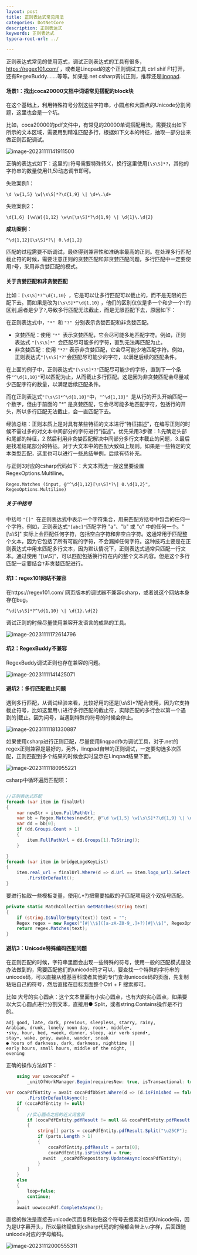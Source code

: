 ```yaml
---
layout: post
title: 正则表达式常见用法
categories: DotNetCore
description: 正则表达式
keywords: 正则表达式
typora-root-url: ../

---
```


正则表达式常见的使用范式，调试正则表达式的工具有很多，https://regex101.com/ ，或者是Linqpad的这个正则调试工具 ctrl shif F1打开，还有RegexBuddy.......等等。如果是.net csharp调试正则，推荐还是[linqpad](https://www.linqpad.net/).

#### 场景1：找出coca20000文档中词语常见搭配的block块

在这个基础上，利用特殊符号分割这些字符串，小圆点和大圆点的Unicode分割问题，这里也会是一个坑。

比如，coca20000的pdf文件中，有常见的20000单词搭配用法，需要找出如下所示的文本区域，需要用到精准匹配多行，根据如下文本的特征，抽取一部分出来做正则匹配调试。

![image-20231111141911500](/images/posts/image-20231111141911500.png)

正确的表达式如下：这里的`|`符号需要特殊转义，换行这里使用`[\s\S]*?`，其他的字符串的数量使用{1,5}动态调节即可。

失败案例1：

````shell
\d \w{1,5} \w[\s\S]*?\d{1,9} \| \d+\.\d+
````

失败案例2：

```shell
\d{1,6} [\w\W]{1,12} \w\n[\s\S]*?\d{1,9} \| \d{1}\.\d{2}
```

**成功案例**：

```shell
^\d{1,12}[\s\S]*?\| 0.\d{1,2}
```

匹配的过程需要不断调试，最终得到兼容性和准确率最高的正则。在处理多行匹配截止符的时候，需要注意正则的贪婪匹配和非贪婪匹配问题，多行匹配中一定要使用`?`号，采用非贪婪匹配的模式。

#### 关于贪婪匹配和非贪婪匹配

比如：`[\s\S]*?^\d{1,10} `，它是可以让多行匹配可以截止的，而不是无限的匹配下去。而如果是改为`[\s\S]*^\d{1,10}` ，他们的区别仅仅是多一个和少一个`?`的区别,后者是少了`?`,导致多行匹配无法截止，而是无限匹配下去，原因如下：

在正则表达式中，`"*" `和 `"?" `分别表示贪婪匹配和非贪婪匹配。

- 贪婪匹配：使用 `"*" `表示贪婪匹配，它会尽可能多地匹配字符。例如，正则表达式 `"[\s\S]*" `会匹配尽可能多的字符，直到无法再匹配为止。
- 非贪婪匹配：使用 `"*?"` 表示非贪婪匹配，它会尽可能少地匹配字符。例如，正则表达式` "[\s\S]*?" `会匹配尽可能少的字符，以满足后续的匹配条件。

在上面的例子中，正则表达式` "[\s\S]*?" `匹配尽可能少的字符，直到下一个条件` "^\d{1,10}" `可以匹配为止，从而截止多行匹配。这是因为非贪婪匹配会尽量减少匹配字符的数量，以满足后续匹配条件。

而在正则表达式` "[\s\S]*^\d{1,10}" `中，`"^\d{1,10}" `是从行的开头开始匹配一个数字，但由于前面的 "*" 是贪婪匹配，它会尽可能多地匹配字符，包括行的开头，所以多行匹配无法截止，会一直匹配下去。

经验总结：正则本质上是对具有某些特征的文本进行“特征描述”，在编写正则的时候不需过多的对文本中间部分的字符进行“描述”。优先采用3步骤：1.先确定头部和尾部的特征，2.然后利用非贪婪匹配解决中间部分多行文本截止的问题，3.最后是找准结尾部分的特征。对于大文本中的匹配大致如上规则。如果是一些特定的文本类型匹配，这里也可以进行一些总结举例，后续有待补充。

与正则3对应的csharp代码如下：大文本筛选一般这里要设置RegexOptions.Multiline。

````cshap
Regex.Matches (input, @"^\d{1,12}[\s\S]*?\| 0.\d{1,2}", RegexOptions.Multiline)
````

##### 关于中括号

中括号 `"[]" `在正则表达式中表示一个字符集合，用来匹配方括号中包含的任何一个字符。例如，正则表达式` "[abc]" `匹配字符 "a"、"b" 或 "c" 中的任何一个。"[\s\S]" 实际上会匹配任何字符，包括空白字符和非空白字符。这通常用于匹配整个文本，因为它包括了所有可能的字符，不会漏掉任何字符。这种技巧主要是在正则表达式中用来匹配多行文本，因为默认情况下，正则表达式通常只匹配一行文本。通过使用 "[\s\S]"，可以匹配包括换行符在内的整个文本内容。但是这个多行匹配一定要结合`?`非贪婪匹配进行。

#### 坑1：regex101网站不兼容

在https://regex101.com/ 网页版本的调试器不兼容csharp，或者说这个网站本身存在bug。

```shell
^\d[\s\S]*?^\d{1,10} \| \d{1}.\d{2}
```

调试正则的时候尽量使用兼容开发语言的成熟的工具。

![image-20231111172614796](/images/posts/image-20231111172614796.png)

#### 坑2：RegexBuddy不兼容

RegexBuddy调试正则也存在兼容的问题。

![image-20231111141425071](/images/posts/image-20231111141425071.png)

#### 避坑2：多行匹配截止问题

遇到多行匹配，从调试经验来看，比较好用的还是[\s\S]*?配合使用，因为它支持截止符号，比如这里用`\|`进行多行匹配的截止符，实际匹配的多行会以第一个遇到的|截止。因为问号，当遇到特殊的符号的时候会停止。

![image-20231111181330887](/images/posts/image-20231111181330887.png)

如果使用csharp进行正则匹配，尽量使用linqpad作为调试工具，对于.net的regex正则兼容是最好的，另外，linqpad自带的正则调试，一定要勾选多次匹配，正则匹配到多个结果的时候会实时显示在Linqpad结果下面。

![image-20231111180955221](/images/posts/image-20231111180955221.png)



csharp中循环遍历匹配项：

```csharp

//正则表达式匹配
foreach (var item in finalUrl)
{
    var newStr = item.FullPathUrl;
    var bb = Regex.Matches(newStr, @"\d \w{1,5} \w[\s\S]*?\d{1,9} \| \d+\.\d+", RegexOptions.None);
    var dd = bb[0];
    if (dd.Groups.Count > 1)
    {
        item.FullPathUrl = dd.Groups[1].ToString();
    }

}
foreach (var item in bridgeLogoKeyList)
{
    item.real_url = finalUrl.Where(d => d.Url == item.logo_url).Select(d => d.FullPathUrl)
        .FirstOrDefault();
}
```

要进行抽取一些模板变量，使用(.*?)把需要抽取的子匹配项用这个双括号匹配。

```csharp
private static MatchCollection GetMatches(string text)
{
    if (string.IsNullOrEmpty(text)) text = "";
    Regex regex = new Regex("[#|\\$]([a-zA-Z0-9_.]+?)[#|\\$]", RegexOptions.IgnoreCase | RegexOptions.Multiline);
    return regex.Matches(text);
}
```

#### 避坑3：Unicode特殊编码匹配问题

在正则匹配的时候，字符串里面会出现一些特殊的符号，使用一般的匹配模式是没办法做到的，需要匹配他们的unicode码才可以，要查找一个特殊的字符串的unicode码，可以直接从维基百科或者其他的专门查询unicode码的页面，先复制粘贴自己的符号，然后直接在目标页面整个Ctrl + F 搜索即可。

比如 大号的实心圆点：这个文本里面有小实心圆点，也有大的实心圆点，如果要以大实心圆点进行分割文本，直接用●  Split，或者string.Contains操作是不行的。

````shell
adj good, late, dark, previous, sleepless, starry, rainy,
Arabian, drunk, lonely noun day, room•, middle•,
•sky, hour, bed, •week, dinner, sleep, air verb spend•,
stay•, wake, pray, awake, wander, sneak
● hours of darkness, dark, darkness, nighttime ||
early hours, small hours, middle of the night,
evening
````

正确的操作方法如下：

```csharp
    using var uowcocaPdf =
        _unitOfWorkManager.Begin(requiresNew: true, isTransactional: true, timeout: 15000);

var cocaPdfEntity = await cocaPdfDbSet.Where(d => (d.isFinished == false) && d.pdfResult.Contains("\u25CF"))
        .FirstOrDefaultAsync();
    if (cocaPdfEntity != null)
    {
        //实心圆点之后的近义词舍弃
        if (cocaPdfEntity.pdfResult != null && cocaPdfEntity.pdfResult.Contains("\u25CF"))
        {
            string[] parts = cocaPdfEntity.pdfResult.Split("\u25CF");
            if (parts.Length > 1)
            {
                cocaPdfEntity.pdfResult = parts[0];
                cocaPdfEntity.isFinished = true;
              await  _cocaPdfRepository.UpdateAsync(cocaPdfEntity);
            }
        }
    }
    else
    {
        loop=false;
        continue;
    }
    await uowcocaPdf.CompleteAsync();
```

直接的做法是直接去unicode页面复制粘贴这个符号去搜索对应的Unicode码，因为是U字幕开头，所以最终赋值到csharp代码的时候都会带上`\u`字样，后面跟随unicode对应的字母编码。

![image-20231112000555311](/images/posts/image-20231112000555311.png)
